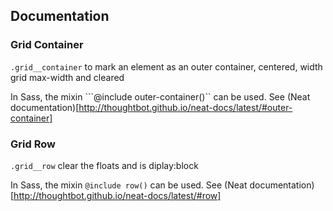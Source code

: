 ## Documentation

### Grid Container
```.grid__container``` to mark an element as an outer container, centered, width grid max-width and cleared

In Sass, the mixin ```@include outer-container()`` can be used.
See (Neat documentation)[http://thoughtbot.github.io/neat-docs/latest/#outer-container]

### Grid Row
```.grid__row``` clear the floats and is diplay:block

In Sass, the mixin ```@include row()``` can be used.
See (Neat documentation)[http://thoughtbot.github.io/neat-docs/latest/#row]
